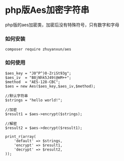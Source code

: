 
php版Aes加密字符串
====

php版的aes加密类，加密后没有特殊符号，只有数字和字母

### 如何安装  
```
composer require zhuyanxun/aes
```

### 如何使用  

```
$aes_key = "J0^P^)0-ZriSt93g";
$aes_iv  = "B8jNhk5J49(@mM++";
$method  = "AES-128-CBC";
$aes = new Aes($aes_key,$aes_iv,$method);

//默认字符串
$strings = "hello world!";

//加密
$result1 = $aes->encrypt($strings);

//解密
$result2 = $aes->decrypt($result1);

print_r(array(
    'default' => $strings,
    'encrypt' => $result1,
    'decrypt' => $result2,
));

```

